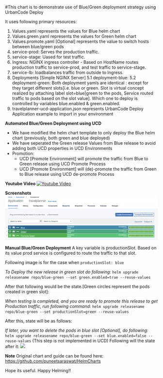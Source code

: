 #This chart is to demonstrate use of Blue/Green deployment strategy using UrbanCode Deploy

It uses following primary resources:

1. Values.yaml represents the values for Blue helm chart
2. Values.green.yaml represents the values for Green helm chart
3. Values.promote.yaml [Optional] represents the value to switch hosts between blue/green pods
4. service-prod: Serves the production traffic.
5. service-stage: Uased for test traffic.
6. Ingress: NGINX ingress controller - Based on HostName routes production traffic to service-prod, and test traffic to service-stage.
7. service-lb: loadbalances traffic from outside to Ingress.
8. Deployments [Simple NGINX Server]
   5.1 deployment-blue:
   5.2 deployment-green:
   Both deployment yamls are identical : except for they target different slots[i.e. blue or green. Slot is virtual concept realized by attaching label slot=blue|green to the pods, Service routed traffic to pods based on the slot value]. Which one to deploy is controlled by variables blue.enabled & green.enabled.
9. travelplanner-ucd-application.json represents UrbanCode Deploy Application example to import in your environment

**Automated Blue/Green Deployment using UCD**

- We have modified the helm chart template to only deploy the Blue helm chart (previously, both green and blue deployed)
- We have seperated the Green release Values from Blue release to avoid adding both UCD properties in UCD Environments
- Promotion:
  - UCD [Promote Environment] will promote the traffic from Blue to Green release using UCD Promote Process
  - UCD [Promote Environment] will (de)-promote the traffic from Green to Blue release using UCD de-promote Process

**Youtube Video**
[![Youtube Video](https://img.youtube.com/vi/UfcLY7bZ5ts/0.jpg)](https://www.youtube.com/watch?v=UfcLY7bZ5ts)

**Screenshots**
![](ucd-screenshot.png)

**Manual Blue/Green Deployment**
A key variable is productionSlot. Based on its value prod service is configured to route the traffic to that slot.

Following image is for the case when `productionSlot: blue`

_To Deploy the new release in green slot do following:_
`helm upgrade releasename repo/blue-green --set green.enabled=true --reuse-values`

After that following would be the state.[Green circles represent the pods created in green slot]:

_When testing is completed, and you are ready to promote this release to get Production traffic, run following command:_
`helm upgrade releasename repo/blue-green --set productionSlot=green --reuse-values`

After this, state will be as follows:

_If later, you want to delete the pods in blue slot [Optional], do following:_
`helm upgrade releasename repo/blue-green --set blue.enabled=false --reuse-values` (This step is not implemented in UCD)
Following will the state after it:
![](prod-green-no-blue.png)

**Note**
Original chart and guide can be found here: https://github.com/puneetsaraswat/HelmCharts

Hope its useful. Happy Helming!!
